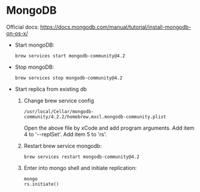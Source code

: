 # MongoDB

Official docs: <https://docs.mongodb.com/manual/tutorial/install-mongodb-on-os-x/>

* Start mongoDB:

    ``` shell
    brew services start mongodb-community@4.2
    ```

* Stop mongoDB:

    ``` shell
    brew services stop mongodb-community@4.2
    ```

* Start replica from existing db
    1. Change brew service config

        ``` shell
        /usr/local/Cellar/mongodb-community/4.2.2/homebrew.mxcl.mongodb-community.plist
        ```

        Open the above file by xCode and add program arguments. Add item 4 to '--replSet'. Add item 5 to 'rs'.

    2. Restart brew service mongodb:

        ``` shell
        brew services restart mongodb-community@4.2
        ```

    3. Enter into mongo shell and initiate replication:

        ``` shell
        mongo
        rs.initiate()
        ```
